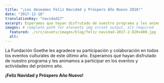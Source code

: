 ```yaml
---
title: "¡Les deseamos Feliz Navidad y Próspero Año Nuevo 2018!"
date: "2017-12-18"
translationKey: "navidad17"
excerpt: Esperamos que hayan disfrutado de nuestro programa y les animamos a participar en los eventos y actividades del próximo año.
images: # complete path for eleventy img srcset output, alt required
  featured: ./src/assets/images/blog/feliz-navidad-2017-2-820x400.jpg
  alt:
---
```


La Fundación Goethe les agradece su participación y colaboración en todos los eventos culturales de este último año. Esperamos que hayan disfrutado de nuestro programa y les animamos a participar en los eventos y actividades del próximo año.

**¡Feliz Navidad y Próspero Año Nuevo!**
